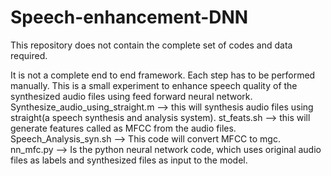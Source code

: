 # Speech-enhancement-DNN

This repository does not contain the complete set of codes and data required.

It is not a complete end to end framework. Each step has to be performed manually.
This is a small experiment to enhance speech quality of the synthesized audio files using feed forward neural network.
Synthesize_audio_using_straight.m --> this will synthesis audio files using straight(a speech synthesis and analysis system).
st_feats.sh --> this will generate features called as MFCC from the audio files.
Speech_Analysis_syn.sh --> This code will convert MFCC to mgc.
nn_mfc.py --> Is the python neural network code, which uses original audio files as labels and synthesized files as input to the model.
